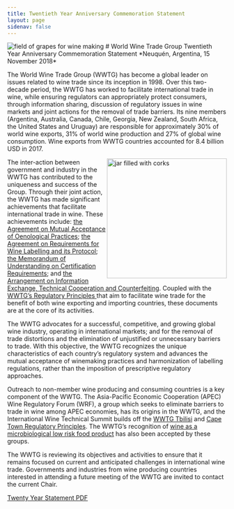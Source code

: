 ```yaml
---
title: Twentieth Year Anniversary Commemoration Statement
layout: page
sidenav: false
---
```

<img src="{{site.baseurl}}/assets/uploads/20-hero.jpg" alt="field of grapes for wine making">
# World Wine Trade Group Twentieth Year Anniversary Commemoration Statement
*Neuquén, Argentina, 15 November 2018*

The World Wine Trade Group (WWTG) has become a global leader on issues related to wine trade since its inception in 1998. Over this two-decade period, the WWTG has worked to facilitate international trade in wine, while ensuring regulators can appropriately protect consumers, through information sharing, discussion of regulatory issues in wine markets and joint actions for the removal of trade barriers. Its nine members (Argentina, Australia, Canada, Chile, Georgia, New Zealand, South Africa, the United States and Uruguay) are responsible for approximately 30% of world wine exports, 31% of world wine production and 27% of global wine consumption. Wine exports from WWTG countries accounted for 8.4 billion USD in 2017.

<img src="{{site.baseurl}}/assets/uploads/verticle-corks.jpg" alt="jar filled with corks" style="width:275px; float:right;">The inter-action between government and industry in the WWTG has contributed to the uniqueness and success of the Group. Through their joint action, the WWTG has made significant achievements that facilitate international trade in wine. These achievements include: <a href="{{site.baseurl}}/mutual-acceptance/">the Agreement on Mutual Acceptance of Oenological Practices</a>; <a href="{{site.baseurl}}/labelling-agreement/">the Agreement on Requirements for Wine Labelling and its Protocol</a>; <a href="{{site.baseurl}}/mou/">the Memorandum of Understanding on Certification Requirements</a>; and <a href="{{site.baseurl}}assets/uploads/2017-arrangement.pdf">the Arrangement on Information Exchange, Technical Cooperation and Counterfeiting</a>. Coupled with the <a href="{{site.baseurl}}/neuquen-reg-principles/">WWTG’s Regulatory Principles </a>that aim to facilitate wine trade for the benefit of both wine exporting and importing countries, these documents are at the core of its activities.

The WWTG advocates for a successful, competitive, and growing global wine industry, operating in international markets; and for the removal of trade distortions and the elimination of unjustified or unnecessary barriers to trade. With this objective, the WWTG recognizes the unique characteristics of each country’s regulatory system and advances the mutual acceptance of winemaking practices and harmonization of labelling regulations, rather than the imposition of prescriptive regulatory approaches.

Outreach to non-member wine producing and consuming countries is a key component of the WWTG. The Asia-Pacific Economic Cooperation (APEC) Wine Regulatory Forum (WRF), a group which seeks to eliminate barriers to trade in wine among APEC economies, has its origins in the WWTG, and the International Wine Technical Summit builds off the <a href="{{site.baseurl}}/analytical-methodology/">WWTG Tbilisi</a> and <a href="{{site.baseurl}}/cape-town-reg-principles/">Cape Town Regulatory Principles</a>. The WWTG’s recognition of <a href="{{site.baseurl}}assets/uploads/microbiological-food-safety.pdf">wine as a microbiological low risk food product</a> has also been accepted by these groups.

The WWTG is reviewing its objectives and activities to ensure that it remains focused on current and anticipated challenges in international wine trade. Governments and industries from wine producing countries interested in attending a future meeting of the WWTG are invited to contact the current Chair.

<a class="usa-button" href="{{site.baseurl}}/assets/uploads/20yearstatement.pdf">Twenty Year Statement PDF</a>
